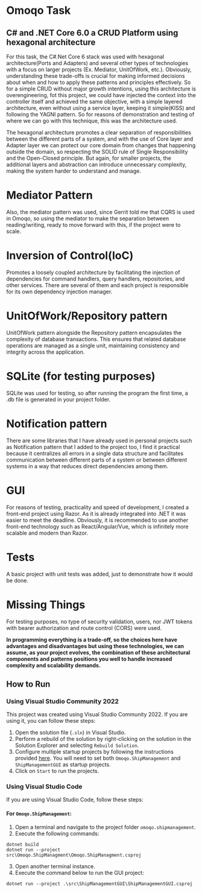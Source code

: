 # Omoqo Task

## C# and .NET Core 6.0 a CRUD Platform using hexagonal architecture

For this task, the C#.Net Core 6 stack was used with hexagonal architecture(Ports and Adapters) and several other types of technologies with a focus on larger projects (Ex. Mediator, UnitOfWork, etc.). Obviously, understanding these trade-offs is crucial for making informed decisions about when and how to apply these patterns and principles effectively. So for a simple CRUD without major growth intentions, using this architecture is overengineering, fot this project, we could have injected the context into the controller itself and achieved the same objective, with a simple layered architecture, even without using a service layer, keeping it simple(KISS) and following the YAGNI pattern. So for reasons of demonstration and testing of where we can go with this technique, this was the architecture used.

The hexagonal architecture promotes a clear separation of responsibilities between the different parts of a system, and with the use of Core layer and Adapter layer we can protect our core domain from changes that happening outside the domain, so respecting the SOLID rule of Single Responsibility and the Open-Closed principle. But again, for smaller projects, the additional layers and abstraction can introduce unnecessary complexity, making the system harder to understand and manage. 

# Mediator Pattern
Also, the mediator pattern was used, since Gerrit told me that CQRS is used in Omoqo, so using the mediator to make the separation between reading/writing, ready to move forward with this, if the project were to scale.

# Inversion of Control(IoC)
Promotes a loosely coupled architecture by facilitating the injection of dependencies for command handlers, query handlers, repositories, and other services. There are several of them and each project is responsible for its own dependency injection manager.

# UnitOfWork/Repository pattern
UnitOfWork pattern alongside the Repository pattern encapsulates the complexity of database transactions. This ensures that related database operations are managed as a single unit, maintaining consistency and integrity across the application.
 
# SQLite (for testing purposes)
SQLite was used for testing, so after running the program the first time, a .db file is generated in your project folder.

# Notification pattern 
There are some libraries that I have already used in personal projects such as Notification pattern that I added to the project too, I find it practical because it centralizes all errors in a single data structure and facilitates communication between different parts of a system or between different systems in a way that reduces direct dependencies among them.

# GUI
For reasons of testing, practicality and speed of development, I created a front-end project using Razor. As it is already integrated into .NET it was easier to meet the deadline. Obviously, it is recommended to use another front-end technology such as React/Angular/Vue, which is infinitely more scalable and modern than Razor.

# Tests
A basic project with unit tests was added, just to demonstrate how it would be done.


# Missing Things
For testing purposes, no type of security validation, users, nor JWT tokens with bearer authorization and route control (CORS) were used.

**In programming everything is a trade-off, so the choices here have advantages and disadvantages but using these technologies, we can assume, as your project evolves, the combination of these architectural components and patterns positions you well to handle increased complexity and scalability demands.**

## How to Run

### Using Visual Studio Community 2022

This project was created using Visual Studio Community 2022. If you are using it, you can follow these steps:

1. Open the solution file (`.sln`) in Visual Studio.
2. Perform a rebuild of the solution by right-clicking on the solution in the Solution Explorer and selecting `Rebuild Solution`.
3. Configure multiple startup projects by following the instructions provided [here](https://github.com/MicrosoftDocs/visualstudio-docs/blob/main/docs/ide/how-to-set-multiple-startup-projects.md). You will need to set both `Omoqo.ShipManagement` and `ShipManagementGUI` as startup projects.
4. Click on `Start` to run the projects.

### Using Visual Studio Code

If you are using Visual Studio Code, follow these steps:

#### For `Omoqo.ShipManagement`:

1. Open a terminal and navigate to the project folder `omoqo.shipmanagement`.
2. Execute the following commands:
```
dotnet build
dotnet run --project src\Omoqo.ShipManagment\Omoqo.ShipManagment.csproj
```
3. Open another terminal instance.
4. Execute the command below to run the GUI project:
```
dotnet run --project .\src\ShipManagementGUI\ShipManagementGUI.csproj
```


